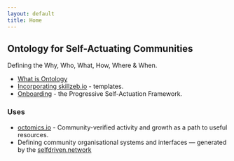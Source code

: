 ```yaml
---
layout: default
title: Home
---
```


## Ontology for Self-Actuating Communities

Defining the Why, Who, What, How, Where & When.

- [What is Ontology](/what-is-ontology/)
- [Incorporating skillzeb.io](https://skillzeb.io) - templates.
- [Onboarding](https://onboarding.selfdriven.foundation) - the Progressive Self-Actuation Framework.

### Uses
- [octomics.io](https://octomics.io) - Community-verified activity and growth as a path to useful resources.
- Defining community organisational systems and interfaces — generated by the [selfdriven.network](https://selfdriven.network)
